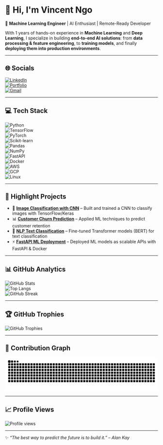 # 👋 Hi, I'm Vincent Ngo  

🎯 **Machine Learning Engineer** | AI Enthusiast | Remote-Ready Developer  

With 1 years of hands-on experience in **Machine Learning** and **Deep Learning**, I specialize in building **end-to-end AI solutions**: from **data processing & feature engineering**, to **training models**, and finally **deploying them into production environments**.  

---

## 🌐 Socials
[![LinkedIn](https://img.shields.io/badge/LinkedIn-%230077B5.svg?logo=linkedin&logoColor=white)](https://www.linkedin.com/in/YOUR-LINKEDIN/)  
[![Portfolio](https://img.shields.io/badge/Portfolio-%2312100E.svg?logo=About.me&logoColor=white)](https://vincentngo-nvd.com)  
[![Gmail](https://img.shields.io/badge/Gmail-D14836.svg?logo=gmail&logoColor=white)](mailto:ngovanduong.a2@gmail.com)  

---

## 💻 Tech Stack
![Python](https://img.shields.io/badge/Python-3776AB?logo=python&logoColor=white)  
![TensorFlow](https://img.shields.io/badge/TensorFlow-FF6F00?logo=tensorflow&logoColor=white)  
![PyTorch](https://img.shields.io/badge/PyTorch-EE4C2C?logo=pytorch&logoColor=white)  
![Scikit-learn](https://img.shields.io/badge/Scikit--learn-F7931E?logo=scikit-learn&logoColor=white)  
![Pandas](https://img.shields.io/badge/Pandas-150458?logo=pandas&logoColor=white)  
![NumPy](https://img.shields.io/badge/Numpy-013243?logo=numpy&logoColor=white)  
![FastAPI](https://img.shields.io/badge/FastAPI-009688?logo=fastapi&logoColor=white)  
![Docker](https://img.shields.io/badge/Docker-2496ED?logo=docker&logoColor=white)  
![AWS](https://img.shields.io/badge/AWS-232F3E?logo=amazonaws&logoColor=white)  
![GCP](https://img.shields.io/badge/GCP-4285F4?logo=googlecloud&logoColor=white)  
![Linux](https://img.shields.io/badge/Linux-FCC624?logo=linux&logoColor=black)  

---

## 🚀 Highlight Projects
- 🤖 [**Image Classification with CNN**](#) – Built and trained a CNN to classify images with TensorFlow/Keras  
- 📊 [**Customer Churn Prediction**](#) – Applied ML techniques to predict customer retention  
- 📝 [**NLP Text Classification**](#) – Fine-tuned Transformer models (BERT) for text classification  
- ⚡ [**FastAPI ML Deployment**](#) – Deployed ML models as scalable APIs with FastAPI & Docker  

---

## 📊 GitHub Analytics
![GitHub Stats](https://github-readme-stats.vercel.app/api?username=vincentngo-nvd&show_icons=true&theme=radical)  
![Top Langs](https://github-readme-stats.vercel.app/api/top-langs/?username=vincentngo-nvd&layout=compact&theme=radical)  
![GitHub Streak](https://streak-stats.demolab.com?user=vincentngo-nvd&theme=radical&hide_border=false)  

---

## 🏆 GitHub Trophies
![GitHub Trophies](https://github-profile-trophy.vercel.app/?username=vincentngo-nvd&theme=radical&no-frame=true&row=1&column=6)  

---

## 🐍 Contribution Graph
![snake gif](https://github.com/vincentngo-nvd/vincentngo-nvd/blob/output/github-contribution-grid-snake.svg)  

---

## 📈 Profile Views
![Profile views](https://komarev.com/ghpvc/?username=vincentngo-nvd&label=Profile%20views&color=blue&style=flat)  

---

✨ *“The best way to predict the future is to build it.” – Alan Kay*  
